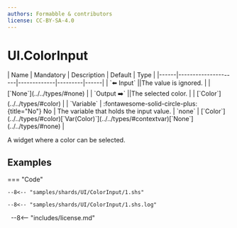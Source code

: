 ```yaml
---
authors: Formabble & contributors
license: CC-BY-SA-4.0
---
```



# UI.ColorInput

<div class="sh-parameters" markdown="1">
| Name | Mandatory | Description | Default | Type |
|------|---------------------|-------------|---------|------|
| `⬅️ Input` ||The value is ignored. | | [`None`](../../types/#none) |
| `Output ➡️` ||The selected color. | | [`Color`](../../types/#color) |
| `Variable` | :fontawesome-solid-circle-plus:{title="No"} No  | The variable that holds the input value. | `none` | [`Color`](../../types/#color)[`Var(Color)`](../../types/#contextvar)[`None`](../../types/#none) |

</div>

A widget where a color can be selected.

## Examples

=== "Code"

  ```x86asm linenums="1"
  --8<-- "samples/shards/UI/ColorInput/1.shs"
  ```

  ```
  --8<-- "samples/shards/UI/ColorInput/1.shs.log"
  ```
&nbsp;
--8<-- "includes/license.md"

